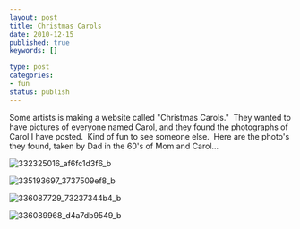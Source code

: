 ```yaml
--- 
layout: post
title: Christmas Carols
date: 2010-12-15
published: true
keywords: []

type: post
categories: 
- fun
status: publish
---
```

Some artists is making a website called "Christmas Carols."  They wanted to have pictures of everyone named Carol, and they found the photographs of Carol I have posted.  Kind of fun to see someone else.  Here are the photo's they found, taken by Dad in the 60's of Mom and Carol...

![332325016_af6fc1d3f6_b](http://media.eick.us/2010/12/332325016_af6fc1d3f6_b.jpg)

![335193697_3737509ef8_b](http://media.eick.us/2010/12/335193697_3737509ef8_b.jpg)

![336087729_73237344b4_b](http://media.eick.us/2010/12/336087729_73237344b4_b.jpg)

![336089968_d4a7db9549_b](http://media.eick.us/2010/12/336089968_d4a7db9549_b.jpg)
